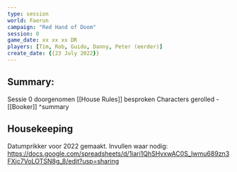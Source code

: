 ```yaml
---
type: session
world: Faerun
campaign: "Red Hand of Doom"
session: 0
game_date: xx xx xx DR
players: [Tim, Rob, Guido, Danny, Peter (eerder)]
create_date: {{23 July 2022}}
---
```


## Summary:
Sessie 0 doorgenomen
[[House Rules]] besproken
Characters gerolled - [[Booker]]
^summary
## Housekeeping
Datumprikker voor 2022 gemaakt.
Invullen waar nodig: 
https://docs.google.com/spreadsheets/d/1iari1QhSHvxwAC0S_Iwmu689zn3FXjc7VoLOTSN8g_8/edit?usp=sharing


